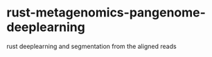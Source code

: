 # rust-metagenomics-pangenome-deeplearning
rust deeplearning and segmentation from the aligned reads
